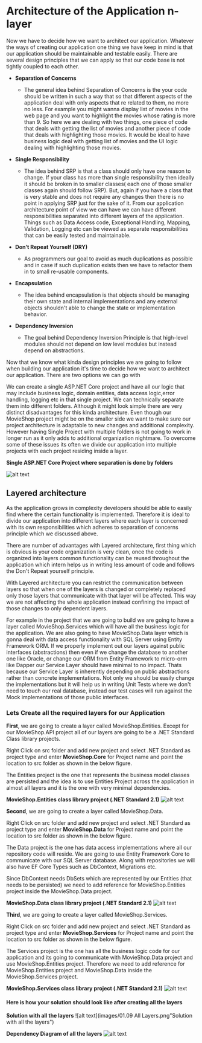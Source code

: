 # Architecture of the Application n-layer

Now we have to decide how we want to architect our application. Whatever the ways of creating our application one thing we have keep in mind is that our application should be maintainable and testable easily.
There are several design principles that we can apply so that our code base is not tightly coupled to each other.

* **Separation of Concerns**
  * The general idea behind Separation of Concerns is the your code should be written in such a way that so that different aspects of the application deal with only aspects that re related to them, no more no less. For example you might wanna display list of movies in the web page and you want to highlight the movies whose rating is more than 9. So here we are dealing with two things, one piece of code that deals with getting the list of movies and another piece of code that deals with highlighting those movies. It would be ideal to have business logic deal with getting list of movies and the UI logic dealing with highlighting those movies.
  
* **Single Responsibility**
  * The idea behind SRP is that a class should only have one reason to change. If your class has more than single responsibility then ideally it should be broken in to smaller classes( each one of those smaller classes again should follow SRP). But, again if you have a class that is very stable and does not require any changes then there is no point in applying SRP just for the sake of it. From our application architecture point of view we can have we can have different responsibilities separated into different layers of the application. Things such as Data Access code, Exceptional Handling, Mapping, Validation, Logging etc can be viewed as separate responsibilities that can be easily tested and maintainable.  
  
* **Don’t Repeat Yourself (DRY)**
  * As programmers our goal to avoid as much duplications as possible and in case if such duplication exists then we have to refactor them in to small re-usable components.
  
* **Encapsulation**
  * The idea behind encapsulation is that objects should be managing their own state and internal implementations and any external objects shouldn't able to change the state or implementation behavior.
  
* **Dependency Inversion**
  * The goal behind Dependency Inversion Principle is that high-level modules should not depend on low level modules but instead depend on abstractions.

Now that we know what kinda design principles we are going to follow when building our application it's time to decide how we want to architect our application.
There are two options we can go with

We can create a single ASP.NET Core project and have all our logic that may include business logic, domain entities, data access logic,error handling, logging etc in that single project. We can technically separate them into different folders. Although it might look simple there are very distinct disadvantages for this kinda architecture. Even though our MovieShop project might be on the smaller side we want to make sure our project architecture is adaptable to new changes and additional complexity. However having Single Project with multiple folders is not going to work in longer run as it only adds to additional organization nightmare. To overcome some of these issues its often we divide our application into multiple projects with each project residing inside a layer.
  
  **Single ASP.NET Core Project where separation is done by folders**

![alt text](images/01.05&#32;Monolithic&#32;Application.png "Single ASP.NET Core Project")

## Layered architecture

  As the application grows in complexity developers should be able to easily find where the certain functionality is implemented. Therefore it is ideal to divide our application into different layers where each layer is concerned with its own responsibilities which adheres to separation of concerns principle which we discussed above.

  There are number of advantages with Layered architecture, first thing which is obvious is your code organization is very clean, once the code is organized into layers common functionality can be reused throughout the application which intern helps us in writing less amount of code and follows the Don't Repeat yourself principle.

  With Layered architecture you can restrict the communication between layers so that when one of the layers is changed or completely replaced only those layers that communicate with that layer will be affected. This way we are not affecting the whole application instead confining the impact of those changes to only dependent layers.

  For example in the project that we are going to build we are going to have a layer called MovieShop.Services which will have all the business logic for the application. We are also going to have MovieShop.Data layer which is gonna deal with data access functionality with SQL Server using Entity Framework ORM. If we properly implement out our layers against public interfaces (abstractions) then even if we change the database to another one like Oracle, or change our ORM from Entity Framework to micro-orm like Dapper our Service Layer should have minimal to no impact. Thats because our Service Layer is inherently depending on public abstractions rather than concrete implementations. Not only we should be easily change the implementations but it will help us in writing Unit Tests where we don't need to touch our real database, instead our test cases will run against the Mock implementations of those public interfaces.

### Lets Create all the required layers for our Application

  **First**, we are going to create a layer called MovieShop.Entities. Except for our MovieShop.API project all of our layers are going to be a .NET Standard Class library projects.

  Right Click on src folder and add new project and select .NET Standard as project type and enter **MovieShop.Core** for Project name and point the location to src folder as shown in the below figure.
  
  The Entities project is the one that represents the business model classes are persisted and the idea is to use Entities Project across the application in almost all layers and it is the one with very minimal dependencies. 

  **MovieShop.Entities class library project (.NET Standard 2.1)**
  ![alt text](images/01.06&#32;MovieShop.Core.png " MovieShop.Core class library project (.NET Standard 2.1)")


  **Second**, we are going to create a layer called MovieShop.Data. 

  Right Click on src folder and add new project and select .NET Standard as project type and enter **MovieShop.Data** for Project name and point the location to src folder as shown in the below figure.
  
  The Data project is the one has data access implementations where all our repository code will reside. We are going to use Entity Framework Core to communicate with our SQL Server database. Along with repositories we will also have EF Core Types such as DbContext, Migrations etc.
  
  Since DbContext needs DbSets which are represented by our Entities (that needs to be persisted) we need to add reference for MovieShop.Entities project inside the MovieShop.Data project.

  **MovieShop.Data class library project (.NET Standard 2.1)**
  ![alt text](images/01.07&#32;MovieShop.Data.png " MovieShop.Data class library project (.NET Standard 2.1)")


  **Third**, we are going to create a layer called MovieShop.Services.

  Right Click on src folder and add new project and select .NET Standard as project type and enter **MovieShop.Services** for Project name and point the location to src folder as shown in the below figure.
  
  The Services project is the one has all the business logic code for our application  and its going to communicate with MovieShop.Data project and use MovieShop.Entities project. Therefore we need to add reference for MovieShop.Entities project and MovieShop.Data inside the MovieShop.Services project.

  **MovieShop.Services class library project (.NET Standard 2.1)**
  ![alt text](images/01.08&#32;MovieShop.Services.png " MovieShop.Services class library project (.NET Standard 2.1)")


#### Here is how your solution should look like after creating all the layers

 **Solution with all the layers**
  ![alt text](images/01.09&#32;All&#32;Layers.png"Solution with all the layers")

**Dependency Diagram of all the layers**
 ![alt text](images/01.09&#32;Dependency&#32;Graph.png "Dependency Diagram of all the layers")
